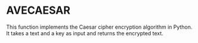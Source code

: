# AVECAESAR
This function implements the Caesar cipher encryption algorithm in Python. It takes a text and a key as input and returns the encrypted text.

